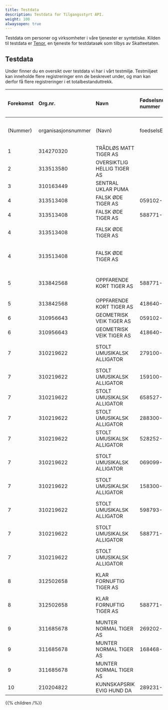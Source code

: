 ```yaml
---
title: Testdata
description: Testdata for Tilgangsstyrt API.
weight: 100
alwaysopen: true
---
```


Testdata om personer og virksomheter i våre tjenester er syntetiske. Kilden til testdata
er [Tenor](https://www.skatteetaten.no/skjema/testdata/),
en tjeneste for testdatasøk som tilbys av Skatteetaten.

## Testdata

Under finner du en oversikt over testdata vi har i vårt testmiljø. Testmiljøet kan inneholde flere registreringer
enn de beskrevet under, og man kan derfor få flere registreringer i et totalbestanduttrekk.

| Forekomst | Org.nr.             | Navn                        | Fødselsnummer/D-nummer | Fødselsdato  | Fornavn                        | Mellomnavn   | Etternavn                 | Fullt navn                | Er død? | Statsborgerskap        | Bostedsland   | Posisjontype Eier | Størrelseintervall  | Grunnlag           | Posisjontype Kontroll | Størrelseintervall  | Grunnlag                        | Posisjontype Rett til å utpeke/avsette styre | Grunnlag             | Kan ikke identifisere flere reelle rettighetshavere | Har ikke reelle rettighetshavere, norsk eier | Har ikke reelle rettighetshavere, utenlandsk eier | Offentlig virksomhet eier over 75 %   | Utenlandsk virksomhet   | Kan ikke identifisere reelle rettighetshavere | Kontroll på annen måte | Beskrivelse kontroll på annen måte                                    | Unntatt innsyn     |
|:----------|:--------------------|:----------------------------|:-----------------------|:-------------|:-------------------------------|:-------------|:--------------------------|:--------------------------|:--------|:-----------------------|:--------------|:------------------|:--------------------|:-------------------|:----------------------|:--------------------|:--------------------------------|:---------------------------------------------|:---------------------|:----------------------------------------------------|:---------------------------------------------|:--------------------------------------------------|:--------------------------------------|:------------------------|:----------------------------------------------|:-----------------------|:----------------------------------------------------------------------|:-------------------|
| (Nummer)  | organisasjonsnummer | (Navn)                      | foedselsEllerDNummer   | foedselsdato | "fornavn"                      | "mellomnavn" | "etternavn"               | "fulltNavn"               | erDoed  | "statsborgerskap"      | Bostedsland   | posisjontype.eier | stoerrelseIntervall | "grunnlag"         | posisjontype.kont     | stoerrelseIntervall | "grunnlag"                      | posisjontype.ruas                            | "grunnlag"           | reellerettighetshaverestatus.nrki                   | reellerettighetshaverestatus.rknv            | reellerettighetshaverestatus.rkuv                 | (Offentlig virksomhet eier over 75 %) | (Utenlandsk virksomhet) | reellerettighetshaverestatus.irki             | posisjontype.anne      | beskrivelseAnnenMaate                                                 | erUnntattFraInnsyn |
| 1         | 314270320           | TRÅDLØS MATT TIGER AS       |                        |              |                                |              |                           |                           |         |                        |               |                   |                     |                    |                       |                     |                                 |                                              |                      |                                                     |                                              |                                                   |                                       |                         | SANN                                          |                        |                                                                       |                    |
| 2         | 313513580           | OVERSIKTLIG HELLIG TIGER AS |                        |              |                                |              |                           |                           |         |                        |               |                   |                     |                    |                       |                     |                                 |                                              |                      |                                                     | SANN                                         |                                                   | SANN                                  |                         |                                               |                        |                                                                       |                    |
| 3         | 310163449           | SENTRAL UKLAR PUMA          |                        |              |                                |              |                           |                           |         |                        |               |                   |                     |                    |                       |                     |                                 |                                              |                      |                                                     |                                              | SANN                                              | SANN                                  | SANN                    |                                               |                        |                                                                       |                    |
| 4         | 313513408           | FALSK ØDE TIGER AS          | 059102-98382           |              | STOLT EFFEKTIV                 | null         | PARASOLL                  |                           | USANN   | Norge, Mexico          | Norge	        | SANN              | 50-74,99 %          | Direkte, Indirekte |                       |                     |                                 |                                              |                      |                                                     |                                              |                                                   |                                       |                         |                                               |                        |                                                                       |                    |
| 4         | 313513408           | FALSK ØDE TIGER AS          | 588771-02163           |              | MINIMALISTISK                  | null         | HANDLELISTE               |                           | USANN   | Montserrat             | Norge	        |                   |                     |                    | SANN                  | 75-100 %            | Direkte, Indirekte              |                                              |                      |                                                     |                                              |                                                   |                                       |                         |                                               |                        |                                                                       |                    |
| 4         | 313513408           | FALSK ØDE TIGER AS          |                        | 01.12.1983   |                                |              |                           | TOM NELSON                |         | Sverige                | Sverige       |                   |                     |                    |                       |                     |                                 | SANN                                         | Enighet eller avtale |                                                     |                                              |                                                   |                                       |                         |                                               |                        |                                                                       |                    |
| 4         | 313513408           | FALSK ØDE TIGER AS          |                        | 24.03.1983   |                                |              |                           | GILL BATES                |         | Tyskland, USA, Sverige | USA           |                   |                     |                    |                       |                     |                                 |                                              |                      |                                                     |                                              |                                                   |                                       |                         |                                               | SANN                   | Forklaring på hvilken innflytelse rettighetshaveren har - annen måte. |                    |
| 5         | 313842568           | OPPFARENDE KORT TIGER AS    | 588771-02163           |              | MINIMALISTISK                  | null         | HANDLELISTE               |                           | USANN   | Montserrat             | Sverige       | SANN              | 50-74,99 %          | Direkte, Indirekte | SANN                  | 75-100 %            | Direkte, Enighet eller avtale   |                                              |                      |                                                     |                                              |                                                   |                                       |                         |                                               |                        |                                                                       |                    |
| 5         | 313842568           | OPPFARENDE KORT TIGER AS    | 418640-00647           |              | HEVNGJERRIG                    | null         | SERVIETT                  |                           | USANN   | Norge	                 | Sverige       | SANN              | 25,01-49,99 %       | Indirekte          |                       |                     |                                 |                                              |                      |                                                     |                                              |                                                   |                                       |                         |                                               |                        |                                                                       |                    |
| 6         | 310956643           | GEOMETRISK VEIK TIGER AS    | 059102-98382           |              | STOLT EFFEKTIV                 | null         | STOLT EFFEKTIV PARASOLL   |                           | USANN   | Norge, Mexico          | Norge	        | SANN              | 50-74,99 %          | Direkte            |                       |                     |                                 |                                              |                      | SANN                                                |                                              |                                                   |                                       |                         |                                               |                        |                                                                       |                    |
| 6         | 310956643           | GEOMETRISK VEIK TIGER AS    | 418640-00647           |              | HEVNGJERRIG                    | null         | SERVIETT                  |                           | USANN   | Norge	                 | Norge	        | SANN              | 25,01-49,99 %       | Indirekte          |                       |                     |                                 |                                              |                      | SANN                                                |                                              |                                                   |                                       |                         |                                               |                        |                                                                       |                    |
| 7         | 310219622           | STOLT UMUSIKALSK ALLIGATOR  | 279100-96945           |              | AKROBATISK DRIFTIG MOR DESIMAL | null         | DESIMAL                   |                           | USANN   | Norge, Kambodsja       | Sverige       |                   |                     |                    | SANN                  | 50-74,99 %          | Direkte, Enighet eller avtale   |                                              |                      | SANN                                                |                                              |                                                   |                                       |                         |                                               |                        |                                                                       |                    |
| 7         | 310219622           | STOLT UMUSIKALSK ALLIGATOR  | 159100-98079           |              | KOMPATIBEL GJESTFRI            | null         | KOMPATIBEL GJESTFRI NIESE |                           | USANN   | Norge, Finland         | Storbritannia | SANN              | 25,01%-49,99%       | Indirekte          |                       |                     |                                 |                                              |                      | SANN                                                |                                              |                                                   |                                       |                         |                                               |                        |                                                                       |                    |
| 7         | 310219622           | STOLT UMUSIKALSK ALLIGATOR  | 658527-00291           |              | GOD FORVENTNING                | null         | GOD FORVENTNING           |                           | USANN   | Norge                  | Sverige       |                   |                     |                    |                       |                     |                                 | SANN                                         | Enighet eller avtale | SANN                                                |                                              |                                                   |                                       |                         |                                               |                        |                                                                       |                    |
| 7         | 310219622           | STOLT UMUSIKALSK ALLIGATOR  | 288300-97890           |              | SLAPP HYGGELIG                 | null         | VALMUE                    |                           | USANN   | Norge, Sveits          | Storbritannia | SANN              | 25,01%-49,99%       | Direkte            |                       |                     |                                 |                                              |                      | SANN                                                |                                              |                                                   |                                       |                         |                                               |                        |                                                                       |                    |
| 7         | 310219622           | STOLT UMUSIKALSK ALLIGATOR  | 528252-00223           |              | SORGLØS EKSAKT                 | null         | STRØMPEBUKSE              |                           | USANN   | Norge                  | Storbritannia |                   |                     |                    |                       |                     |                                 |                                              |                      | SANN                                                |                                              |                                                   |                                       |                         |                                               | SANN                   | TEST - Posisjon kontroll på en annen måte                             |                    |
| 7         | 310219622           | STOLT UMUSIKALSK ALLIGATOR  | 069099-97850           |              | HYPPIG STANDHAFTIG             | INNDELING    | EDDERKOPP                 |                           | USANN   | Norge, Honduras        | Sverige       | SANN              | 50-74,99 %          | Direkte, Indirekte | SANN                  | 75-100 %            | Direkte, Enighet eller avtale   |                                              |                      | SANN                                                |                                              |                                                   |                                       |                         |                                               | SANN                   | TEST - TEST - TEST - TEST                                             |                    |
| 7         | 310219622           | STOLT UMUSIKALSK ALLIGATOR  | 158300-97489           |              | LITEN MOBIL                    | null         | GASSPEDAL                 |                           | USANN   | Norge, Estland         | Storbritannia |                   |                     |                    | SANN                  | 25,01%-49,99%       | Indirekte                       |                                              |                      | SANN                                                |                                              |                                                   |                                       |                         |                                               |                        |                                                                       |                    |
| 7         | 310219622           | STOLT UMUSIKALSK ALLIGATOR  | 598793-00422           |              | INTERNASJONAL EVENTYRLIG       | KELNER       | KLAPPSTOL                 |                           | USANN   | Norge                  | Sverige       |                   |                     |                    | SANN                  | 75-100 %            | Indirekte, Enighet eller avtale |                                              |                      | SANN                                                |                                              |                                                   |                                       |                         |                                               |                        |                                                                       |                    |
| 7         | 310219622           | STOLT UMUSIKALSK ALLIGATOR  | 588771-02163           |              | MINIMALISTISK                  | null         | HANDLELISTE               |                           | USANN   | Montserrat             | Sverige       | SANN              | 25,01%-49,99%       | Indirekte          |                       |                     |                                 |                                              |                      | SANN                                                |                                              |                                                   |                                       |                         |                                               |                        |                                                                       |                    |
| 7         | 310219622           | STOLT UMUSIKALSK ALLIGATOR  |                        | 04.04.2004   |                                |              |                           | Test Hansen               |         | Sverige, Storbritannia | Sverige       |                   |                     |                    | SANN                  | 75-100 %            | Indirekte, Enighet eller avtale |                                              |                      | SANN                                                |                                              |                                                   |                                       |                         |                                               |                        |                                                                       | SANN               |
| 8         | 312502658           | KLAR FORNUFTIG TIGER AS     |                        | 24.03.1983   |                                |              |                           | GILL BATES                |         | Tyskland, USA, Sverige | USA           | SANN              | 25,01%-49,99%       | Direkte            | SANN                  | 75-100 %            | Direkte, Indirekte              |                                              |                      |                                                     |                                              |                                                   |                                       |                         |                                               |                        |                                                                       |                    |
| 8         | 312502658           | KLAR FORNUFTIG TIGER AS     | 588771-02163           |              | ORANSJE                        | null         | BALLONG                   |                           | USANN   | Norge	                 | Sverige       | SANN              | 25,01%-49,99%       | Direkte            | SANN                  | 50-74,99 %          | Direkte, Enighet eller avtale   |                                              |                      |                                                     |                                              |                                                   |                                       |                         |                                               |                        |                                                                       |                    |
| 9         | 311685678           | MUNTER NORMAL TIGER AS      | 269202-96504           |              | KORT FORNØYD                   | DEIG         | SKYVEDØR                  |                           | USANN   | Norge, Uruguay         | Norge         |                   |                     |                    |                       |                     |                                 | SANN                                         | Enighet eller avtale |                                                     |                                              |                                                   |                                       |                         |                                               |                        |                                                                       |                    |
| 9         | 311685678           | MUNTER NORMAL TIGER AS      | 168468-95403           |              | TØFF                           | null         | TØFF SYSTEM               |                           | USANN   | Norge                  | Sverige       | SANN              | 25,01%-49,99%       | Indirekte          |                       |                     |                                 |                                              |                      |                                                     |                                              |                                                   |                                       |                         |                                               |                        |                                                                       |                    |
| 9         | 311685678           | MUNTER NORMAL TIGER AS      |                        | 04.04.2004   |                                |              |                           | Karl Gustav Medelsvensson |         | Sverige, Sveits        | Sverige       |                   |                     |                    |                       |                     |                                 |                                              |                      |                                                     |                                              |                                                   |                                       |                         |                                               | SANN                   | TEST - Posisjon kontroll på en annen måte.                            | SANN               |
| 10        | 210204822           | KUNNSKAPSRIK EVIG HUND DA   | 289231-48452           |              | BESTEMT                        | null         | PLASMA                    |                           | USANN   | Norge	                 | Sverige       | SANN              | 75-100 %            | Direkte            |                       |                     |                                 |                                              |                      | SANN                                                |                                              |                                                   |                                       |                         |                                               |                        |                                                                       |                    |

{{% children /%}}
